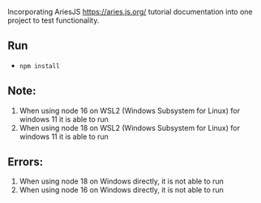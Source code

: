 Incorporating AriesJS https://aries.js.org/ tutorial documentation into one project to test functionality.

## Run
- `npm install`

## Note:
1. When using node 16 on WSL2 (Windows Subsystem for Linux) for windows 11 it is able to run
1. When using node 18 on WSL2 (Windows Subsystem for Linux) for windows 11 it is able to run

## Errors:
1. When using node 18 on Windows directly, it is not able to run
2. When using node 16 on Windows directly, it is not able to run